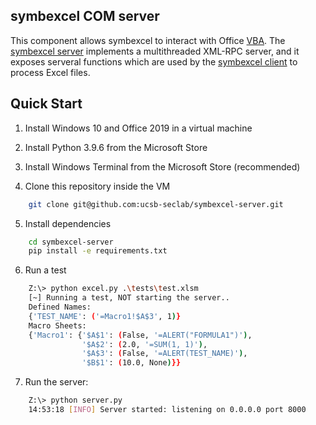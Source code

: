 
## symbexcel COM server

This component allows symbexcel to interact with Office [VBA](https://docs.microsoft.com/en-us/office/vba/api/overview/excel).
The [symbexcel server](server.py) implements a multithreaded XML-RPC server, and it exposes serveral functions which are used by the [symbexcel client](https://github.com/ucsb-seclab/symbexcel/blob/main/symbexcel/excel_wrapper/com_wrapper.py) to process Excel files.


## Quick Start

1. Install Windows 10 and Office 2019 in a virtual machine

2. Install Python 3.9.6 from the Microsoft Store

3. Install Windows Terminal from the Microsoft Store (recommended)

4. Clone this repository inside the VM
```bash
    git clone git@github.com:ucsb-seclab/symbexcel-server.git
```

5. Install dependencies
```bash
    cd symbexcel-server
    pip install -e requirements.txt
```

6. Run a test
```bash
    Z:\> python excel.py .\tests\test.xlsm
    [~] Running a test, NOT starting the server..
    Defined Names:
    {'TEST_NAME': ('=Macro1!$A$3', 1)}
    Macro Sheets:
    {'Macro1': {'$A$1': (False, '=ALERT("FORMULA1")'),
                '$A$2': (2.0, '=SUM(1, 1)'),
                '$A$3': (False, '=ALERT(TEST_NAME)'),
                '$B$1': (10.0, None)}}
```

7. Run the server:
```bash
    Z:\> python server.py
    14:53:18 [INFO] Server started: listening on 0.0.0.0 port 8000
```
